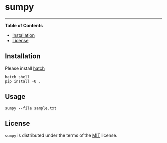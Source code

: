# sumpy

----

**Table of Contents**

- [Installation](#installation)
- [License](#license)

## Installation

Please install [hatch](https://github.com/pypa/hatch)

```console
hatch shell
pip install -U .
```

## Usage

```
sumpy --file sample.txt
```

## License

`sumpy` is distributed under the terms of the [MIT](https://spdx.org/licenses/MIT.html) license.
